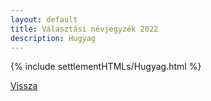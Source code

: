 ```yaml
---
layout: default
title: Választási névjegyzék 2022
description: Hugyag
---
```


{% include settlementHTMLs/Hugyag.html %}

[Vissza](../)